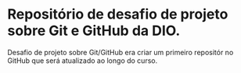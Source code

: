 # Repositório de desafio de projeto sobre Git e GitHub da DIO.  
Desafio de projeto sobre Git/GitHub era criar um primeiro repositór no GitHub que será atualizado ao longo do curso.
